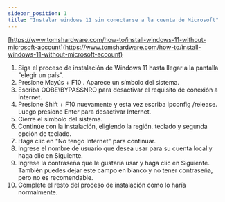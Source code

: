 ```yaml
---
sidebar_position: 1
title: "Instalar windows 11 sin conectarse a la cuenta de Microsoft"
---
```


[https://www.tomshardware.com/how-to/install-windows-11-without-microsoft-account](https://www.tomshardware.com/how-to/install-windows-11-without-microsoft-account)

1. Siga el proceso de instalación de Windows 11 hasta llegar a la pantalla "elegir un país".
2. Presione Mayús + F10 . Aparece un símbolo del sistema.
3. Escriba OOBE\BYPASSNRO para desactivar el requisito de conexión a Internet.
4. Presione Shift + F10 nuevamente y esta vez escriba ipconfig /release. Luego presione Enter para desactivar Internet.
5. Cierre el símbolo del sistema.
6. Continúe con la instalación, eligiendo la región. teclado y segunda opción de teclado.
7. Haga clic en "No tengo Internet" para continuar.
8. Ingrese el nombre de usuario que desea usar para su cuenta local y haga clic en Siguiente.
9. Ingrese la contraseña que le gustaría usar y haga clic en Siguiente. También puedes dejar este campo en blanco y no tener contraseña, pero no es recomendable.
10. Complete el resto del proceso de instalación como lo haría normalmente.
